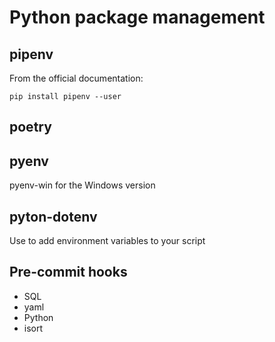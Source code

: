 # Python package management

## pipenv
From the official documentation:

`pip install pipenv --user`


## poetry

## pyenv
pyenv-win for the Windows version

## pyton-dotenv
Use to add environment variables to your script

## Pre-commit hooks
- SQL
- yaml
- Python
- isort